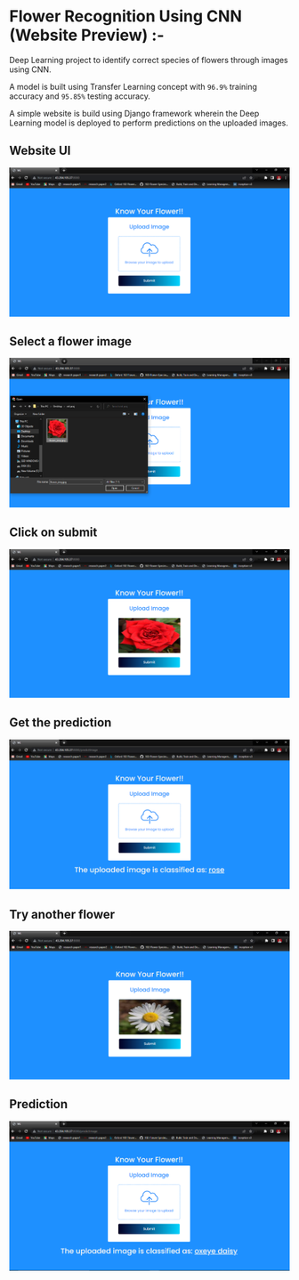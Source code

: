 # Flower Recognition Using CNN (Website Preview) :- 
Deep Learning project to identify correct species of flowers through images using CNN. 

A model is built using Transfer Learning concept with ```96.9%``` training accuracy and ```95.85%``` testing accuracy.

A simple website is build using Django framework wherein the Deep Learning model is deployed to perform predictions on the uploaded images.

## Website UI
![GitHub Footer](screenshots/1.png)

## Select a flower image
![GitHub Footer](screenshots/2.png)

## Click on submit
![GitHub Footer](screenshots/3.png)

## Get the prediction
![GitHub Footer](screenshots/4.png)

## Try another flower
![GitHub Footer](screenshots/5.png)

## Prediction
![GitHub Footer](screenshots/6.png)
